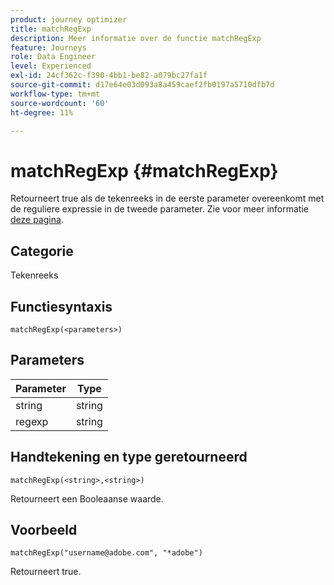 ```yaml
---
product: journey optimizer
title: matchRegExp
description: Meer informatie over de functie matchRegExp
feature: Journeys
role: Data Engineer
level: Experienced
exl-id: 24cf362c-f390-4bb1-be82-a079bc27fa1f
source-git-commit: d17e64e03d093a8a459caef2fb0197a5710dfb7d
workflow-type: tm+mt
source-wordcount: '60'
ht-degree: 11%

---
```


# matchRegExp {#matchRegExp}

Retourneert true als de tekenreeks in de eerste parameter overeenkomt met de reguliere expressie in de tweede parameter. Zie voor meer informatie [deze pagina](https://docs.oracle.com/javase/7/docs/api/java/util/regex/Pattern.html).

## Categorie

Tekenreeks

## Functiesyntaxis

`matchRegExp(<parameters>)`

## Parameters

| Parameter | Type |
|--- |--- |
| string | string |
| regexp | string |

## Handtekening en type geretourneerd

`matchRegExp(<string>,<string>)`

Retourneert een Booleaanse waarde.

## Voorbeeld

`matchRegExp("username@adobe.com", "*adobe")`

Retourneert true.
